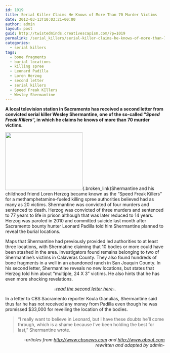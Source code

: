 ```yaml
---
id: 1019
title: Serial Killer Claims He Knows of More Than 70 Murder Victims
date: 2012-03-13T10:03:21+00:00
author: admin
layout: post
guid: http://twistedminds.creativescapism.com/?p=1019
permalink: /serial_killers/serial-killer-claims-he-knows-of-more-than-70-murder-victims/
categories:
  - serial killers
tags:
  - bone fragments
  - burial locations
  - killing spree
  - Leonard Padilla
  - Loren Herzog
  - second letter
  - serial killers
  - Speed Freak KIllers
  - Wesley Shermantine
---
```

<p class="dropcap-first">
  <strong>A local television station in Sacramento has received a second letter from convicted serial killer Wesley Shermantine, one of the so-called &#8220;<em>Speed Freak Killers</em>&#8220;, in which he claims he knows of more than 70 murder victims.</strong>
</p>

[<img class="left size-full wp-image-1021" title="speed_freak_killers" alt="" src="http://twistedminds.creativescapism.com/wordpress/wp-content/uploads/2012/03/speed_freak_killers.jpg" width="244" height="183" />](http://twistedminds.creativescapism.com/wordpress/wp-content/uploads/2012/03/speed_freak_killers.jpg){.broken_link}Shermantine and his childhood friend Loren Herzog became known as the &#8220;Speed Freak Killers&#8221; for a methamphetamine-fueled killing spree authorities believed had as many as 20 victims. Shermantine was convicted of four murders and sentenced to death. Herzog was convicted of three murders and sentenced to 77 years to life in prison although that was later reduced to 14 years. Herzog was paroled in 2010 and committed suicide last month after Sacramento bounty hunter Leonard Padilla told him Shermantine planned to reveal the burial locations.

Maps that Shermantine had previously provided led authorities to at least three locations, with Shermatine claiming that 10 bodies or more could have been stashed in the area. Investigators found remains belonging to two of Shermantine&#8217;s victims in Calaveras County. They also found hundreds of bone fragments in a well in an abandoned ranch in San Joaquin County. In his second letter, Shermantine reveals no new locations, but states that Herzog told him about &#8220;multiple, 24 X 3&#8221; victims. He also hints that he has even more shocking revelations.

<p style="text-align: center;">
  <em><a title="Shermantine's second letter" href="http://cbssacramento.files.wordpress.com/2012/03/letter-5pgs.pdf">-read the second letter here-</a>.</em>
</p>

In a letter to CBS Sacramento reporter Koula Gianulias, Shermantine said thus far he has not received any money from Padilla even though he was promissed $33,000 for reveiling the location of the bodies.

> &#8220;I really want to believe in Leonard, but I have these doubts he&#8217;ll come through, which is a shame because I&#8217;ve been holding the best for last,&#8221; Shermantine wrote.

<p style="text-align: right;">
  <em>-articles from <a title="cbs news" href="http://www.cbsnews.com">http://www.cbsnews.com</a> and <a title="about.com" href="http://crime.about.com">http://www.about.com</a> rewritten and adapted by admin-</em>
</p>